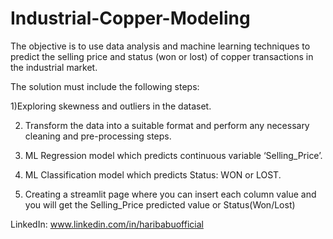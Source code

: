 # Industrial-Copper-Modeling

The objective is to use data analysis and machine learning techniques to predict the selling price and status (won or lost) of copper transactions in the industrial market.

The solution must include the following steps:

  1)Exploring skewness and outliers in the dataset.
  
  2) Transform the data into a suitable format and perform any necessary cleaning and pre-processing steps.  
  
  3) ML Regression model which predicts continuous variable ‘Selling_Price’.
  
  4) ML Classification model which predicts Status: WON or LOST.
  
  5) Creating a streamlit page where you can insert each column value and you will get the Selling_Price predicted value or Status(Won/Lost)

LinkedIn: www.linkedin.com/in/haribabuofficial
